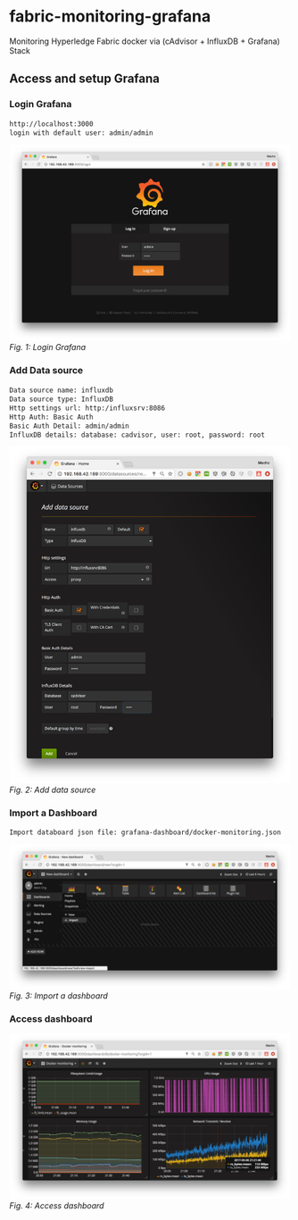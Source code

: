 # fabric-monitoring-grafana
Monitoring Hyperledge Fabric docker via (cAdvisor + InfluxDB + Grafana) Stack

## Access and setup Grafana
### Login Grafana
```
http://localhost:3000
login with default user: admin/admin
```
!["Login Grafana"](https://github.com/machozhao/fabric-monitoring-grafana/raw/master/docs/images/p1.grafana.login.png)
*Fig. 1: Login Grafana*

### Add Data source
```
Data source name: influxdb
Data source type: InfluxDB
Http settings url: http:/influxsrv:8086
Http Auth: Basic Auth
Basic Auth Detail: admin/admin
InfluxDB details: database: cadvisor, user: root, password: root
```
!["Add data source"](https://github.com/machozhao/fabric-monitoring-grafana/raw/master/docs/images/p2.grafana_add_data_source.png)
*Fig. 2: Add data source*

### Import a Dashboard
```
Import databoard json file: grafana-dashboard/docker-monitoring.json
```
!["Import a dashboard"](https://github.com/machozhao/fabric-monitoring-grafana/raw/master/docs/images/p3.grafana.import.dashboard.png)
*Fig. 3: Import a dashboard*

### Access dashboard
!["Import a dashboard"](https://github.com/machozhao/fabric-monitoring-grafana/raw/master/docs/images/p4.grafana.dashboard.png)
*Fig. 4: Access dashboard*
